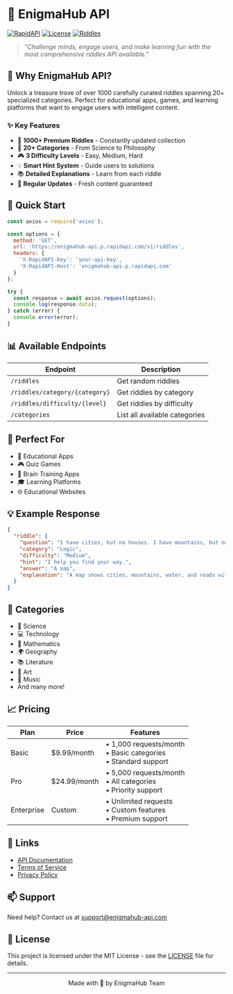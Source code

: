 # 🧩 EnigmaHub API

[![RapidAPI](https://img.shields.io/badge/Available%20on-RapidAPI-blue.svg)](https://rapidapi.com/your-username/api/enigmahub-api)
[![License](https://img.shields.io/badge/License-MIT-green.svg)](LICENSE)
[![Riddles](https://img.shields.io/badge/Riddles-1000+-orange.svg)](https://rapidapi.com/your-username/api/enigmahub-api)

> *"Challenge minds, engage users, and make learning fun with the most comprehensive riddles API available."*

## 🌟 Why EnigmaHub API?

Unlock a treasure trove of over 1000 carefully curated riddles spanning 20+ specialized categories. Perfect for educational apps, games, and learning platforms that want to engage users with intelligent content.

### ✨ Key Features

- 🎯 **1000+ Premium Riddles** - Constantly updated collection
- 🧠 **20+ Categories** - From Science to Philosophy
- 🎮 **3 Difficulty Levels** - Easy, Medium, Hard
- 💡 **Smart Hint System** - Guide users to solutions
- 📚 **Detailed Explanations** - Learn from each riddle
- 🔄 **Regular Updates** - Fresh content guaranteed

## 🚀 Quick Start

```javascript
const axios = require('axios');

const options = {
  method: 'GET',
  url: 'https://enigmahub-api.p.rapidapi.com/v1/riddles',
  headers: {
    'X-RapidAPI-Key': 'your-api-key',
    'X-RapidAPI-Host': 'enigmahub-api.p.rapidapi.com'
  }
};

try {
  const response = await axios.request(options);
  console.log(response.data);
} catch (error) {
  console.error(error);
}
```

## 📊 Available Endpoints

| Endpoint | Description |
|----------|-------------|
| `/riddles` | Get random riddles |
| `/riddles/category/{category}` | Get riddles by category |
| `/riddles/difficulty/{level}` | Get riddles by difficulty |
| `/categories` | List all available categories |

## 🎯 Perfect For

- 📱 Educational Apps
- 🎮 Quiz Games
- 🧠 Brain Training Apps
- 🎓 Learning Platforms
- 🌐 Educational Websites

## 💡 Example Response

```json
{
  "riddle": {
    "question": "I have cities, but no houses. I have mountains, but no trees. I have water, but no fish. I have roads, but no cars. What am I?",
    "category": "Logic",
    "difficulty": "Medium",
    "hint": "I help you find your way.",
    "answer": "A map",
    "explanation": "A map shows cities, mountains, water, and roads without containing the actual physical objects."
  }
}
```

## 🌟 Categories

- 🔬 Science
- 💻 Technology
- 🧮 Mathematics
- 🌍 Geography
- 📚 Literature
- 🎨 Art
- 🎵 Music
- And many more!

## 📈 Pricing

| Plan | Price | Features |
|------|--------|-----------|
| Basic | $9.99/month | • 1,000 requests/month<br>• Basic categories<br>• Standard support |
| Pro | $24.99/month | • 5,000 requests/month<br>• All categories<br>• Priority support |
| Enterprise | Custom | • Unlimited requests<br>• Custom features<br>• Premium support |

## 🔗 Links

- [API Documentation](https://rapidapi.com/your-username/api/enigmahub-api)
- [Terms of Service](https://rapidapi.com/your-username/api/enigmahub-api/terms)
- [Privacy Policy](https://rapidapi.com/your-username/api/enigmahub-api/privacy)

## 📫 Support

Need help? Contact us at support@enigmahub-api.com

## 📄 License

This project is licensed under the MIT License - see the [LICENSE](LICENSE) file for details.

---

<p align="center">
  Made with 🧠 by EnigmaHub Team
</p>
